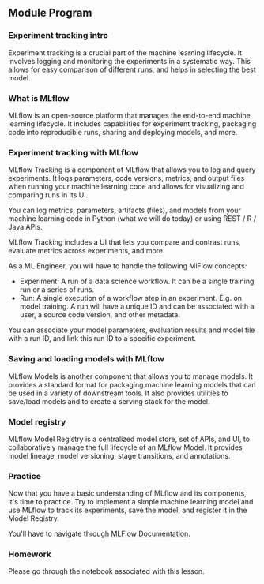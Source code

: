## Module Program

### Experiment tracking intro

Experiment tracking is a crucial part of the machine learning lifecycle.
It involves logging and monitoring the experiments in a systematic way.
This allows for easy comparison of different runs, and helps in selecting the best model.

### What is MLflow

MLflow is an open-source platform that manages the end-to-end machine learning lifecycle.
It includes capabilities for experiment tracking, packaging code into reproducible runs, sharing and deploying models, and more.

### Experiment tracking with MLflow
MLflow Tracking is a component of MLflow that allows you to log and query experiments.
It logs parameters, code versions, metrics, and output files when running your machine learning code and allows for visualizing and comparing runs in its UI.

You can log metrics, parameters, artifacts (files), and models from your machine learning code in Python (what we will do today) or using REST / R / Java APIs.

MLflow Tracking includes a UI that lets you compare and contrast runs, evaluate metrics across experiments, and more.

As a ML Engineer, you will have to handle the following MlFlow concepts:
- Experiment: A run of a data science workflow. It can be a single training run or a series of runs.
- Run: A single execution of a workflow step in an experiment. E.g. on model training. A run will have a unique ID and can be associated with a user, a source code version, and other metadata.

You can associate your model parameters, evaluation results and model file with a run ID, and link this run ID to a specific experiment.

### Saving and loading models with MLflow
MLflow Models is another component that allows you to manage models.
It provides a standard format for packaging machine learning models that can be used in a variety of downstream tools.
It also provides utilities to save/load models and to create a serving stack for the model.

### Model registry
MLflow Model Registry is a centralized model store, set of APIs, and UI, to collaboratively manage the full lifecycle of an MLflow Model.
It provides model lineage, model versioning, stage transitions, and annotations.

### Practice
Now that you have a basic understanding of MLflow and its components, it's time to practice.
Try to implement a simple machine learning model and use MLflow to track its experiments, save the model, and register it in the Model Registry.

You'll have to navigate through [MLFlow Documentation](https://mlflow.org/docs/latest).

### Homework

Please go through the notebook associated with this lesson.
